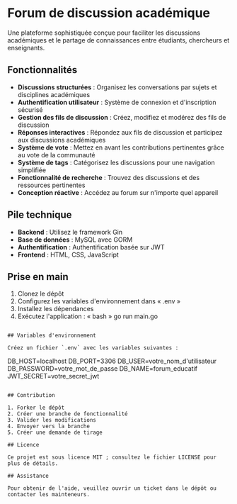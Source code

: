 # Forum de discussion académique

Une plateforme sophistiquée conçue pour faciliter les discussions académiques et le partage de connaissances entre étudiants, chercheurs et enseignants.

## Fonctionnalités

- **Discussions structurées** : Organisez les conversations par sujets et disciplines académiques
- **Authentification utilisateur** : Système de connexion et d'inscription sécurisé
- **Gestion des fils de discussion** : Créez, modifiez et modérez des fils de discussion
- **Réponses interactives** : Répondez aux fils de discussion et participez aux discussions académiques
- **Système de vote** : Mettez en avant les contributions pertinentes grâce au vote de la communauté
- **Système de tags** : Catégorisez les discussions pour une navigation simplifiée
- **Fonctionnalité de recherche** : Trouvez des discussions et des ressources pertinentes
- **Conception réactive** : Accédez au forum sur n'importe quel appareil

## Pile technique

- **Backend** : Utilisez le framework Gin
- **Base de données** : MySQL avec GORM
- **Authentification** : Authentification basée sur JWT
- **Frontend** : HTML, CSS, JavaScript

## Prise en main

1. Clonez le dépôt
2. Configurez les variables d'environnement dans « .env »
3. Installez les dépendances
4. Exécutez l'application :
« bash »
go run main.go
```

## Variables d'environnement

Créez un fichier `.env` avec les variables suivantes :
```
DB_HOST=localhost
DB_PORT=3306
DB_USER=votre_nom_d'utilisateur
DB_PASSWORD=votre_mot_de_passe
DB_NAME=forum_educatif
JWT_SECRET=votre_secret_jwt
```

## Contribution

1. Forker le dépôt
2. Créer une branche de fonctionnalité
3. Valider les modifications
4. Envoyer vers la branche
5. Créer une demande de tirage

## Licence

Ce projet est sous licence MIT ; consultez le fichier LICENSE pour plus de détails.

## Assistance

Pour obtenir de l'aide, veuillez ouvrir un ticket dans le dépôt ou contacter les mainteneurs.
